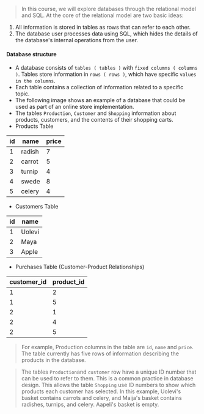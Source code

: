> In this course, we will explore databases through the relational model and SQL. At the core of the relational model are two basic ideas:
1. All information is stored in tables as rows that can refer to each other.
2. The database user processes data using SQL, which hides the details of the database's internal operations from the user.
#### Database structure
- A database consists of `tables ( tables )` with `fixed columns ( columns )`. Tables store information in `rows ( rows )`, which have specific `values ​​in the columns`.
- Each table contains a collection of information related to a specific topic.
- The following image shows an example of a database that could be used as part of an online store implementation.
- The tables `Production`, `Customer` and `Shopping` information about products, customers, and the contents of their shopping carts.
- Products Table
  
| id | name   | price |
|----|--------|-------|
| 1  | radish | 7     |
| 2  | carrot | 5     |
| 3  | turnip | 4     |
| 4  | swede  | 8     |
| 5  | celery | 4     |

- Customers Table
  
| id | name   |
|----|--------|
| 1  | Uolevi |
| 2  | Maya   |
| 3  | Apple  |

- Purchases Table (Customer-Product Relationships)
  
| customer_id | product_id |
|-------------|------------|
| 1           | 2          |
| 1           | 5          |
| 2           | 1          |
| 2           | 4          |
| 2           | 5          |
> For example, Production columns in the table are `id`, `name` and `price`. The table currently has five rows of information describing the products in the database.

> The tables `Production`and `customer` row have a unique ID number that can be used to refer to them. This is a common practice in database design. This allows the table `Shopping` use ID numbers to show which products each customer has selected. In this example, Uolevi's basket contains carrots and celery, and Maija's basket contains radishes, turnips, and celery. Aapeli's basket is empty.


